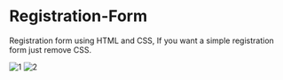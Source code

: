 # Registration-Form
Registration form using HTML and CSS, 
If you want a simple registration form just remove CSS.

![1](https://github.com/user-attachments/assets/ced4aa14-70d5-4d0e-8482-400a972d5fbc)
![2](https://github.com/user-attachments/assets/c45e04c7-a4fb-4745-be15-dae8980ef73d)
